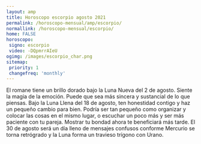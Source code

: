 ```yaml
---
layout: amp
title: Horoscopo escorpio agosto 2021 
permalink: /horoscopo-mensual/amp/escorpio/
normallink: /horoscopo-mensual/escorpio/
home: FALSE
horoscopo:
 signo: escorpio
 video: -DQpmrrAIeU
ogimg: /images/escorpio_char.png
sitemap:
 priority: 1
 changefreq: 'monthly'
---
```



El romane tiene un brillo dorado bajo la Luna Nueva del 2 de agosto. Siente la magia de la emoción. Puede que sea más sincera y sustancial de lo que piensas. Bajo la Luna Llena del 18 de agosto, ten honestidad contigo y haz un pequeño cambio para bien. Podría ser tan pequeño como organizar y colocar las cosas en el mismo lugar, o escuchar un poco más y ser más paciente con tu pareja. Mostrar tu bondad ahora te beneficiará más tarde. El 30 de agosto será un día lleno de mensajes confusos conforme Mercurio se torna retrógrado y la Luna forma un travieso trígono con Urano. 